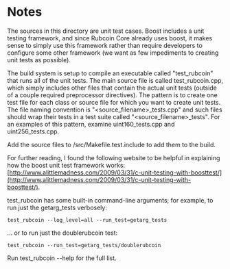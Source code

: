 # Notes
The sources in this directory are unit test cases.  Boost includes a
unit testing framework, and since Rubcoin Core already uses boost, it makes
sense to simply use this framework rather than require developers to
configure some other framework (we want as few impediments to creating
unit tests as possible).

The build system is setup to compile an executable called "test_rubcoin"
that runs all of the unit tests.  The main source file is called
test_rubcoin.cpp, which simply includes other files that contain the
actual unit tests (outside of a couple required preprocessor
directives).  The pattern is to create one test file for each class or
source file for which you want to create unit tests.  The file naming
convention is "<source_filename>_tests.cpp" and such files should wrap
their tests in a test suite called "<source_filename>_tests".  For an
examples of this pattern, examine uint160_tests.cpp and
uint256_tests.cpp.

Add the source files to /src/Makefile.test.include to add them to the build.

For further reading, I found the following website to be helpful in
explaining how the boost unit test framework works:
[http://www.alittlemadness.com/2009/03/31/c-unit-testing-with-boosttest/](http://www.alittlemadness.com/2009/03/31/c-unit-testing-with-boosttest/).

test_rubcoin has some built-in command-line arguments; for
example, to run just the getarg_tests verbosely:

    test_rubcoin --log_level=all --run_test=getarg_tests

... or to run just the doublerubcoin test:

    test_rubcoin --run_test=getarg_tests/doublerubcoin

Run  test_rubcoin --help   for the full list.

